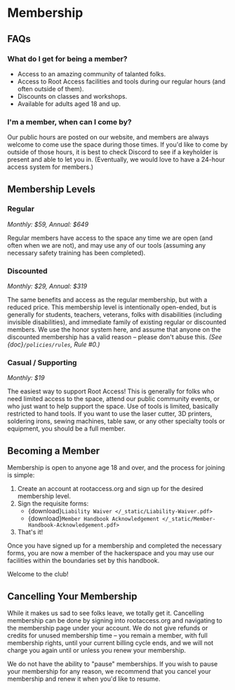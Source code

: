 # Membership

## FAQs

### What do I get for being a member?

* Access to an amazing community of talanted folks.
* Access to Root Access facilities and tools during our regular hours (and often outside of them).
* Discounts on classes and workshops.
* Available for adults aged 18 and up.

### I'm a member, when can I come by?

Our public hours are posted on our website, and members are always welcome to come use the space during those times. If you'd like to come by outside of those hours, it is best to check Discord to see if a keyholder is present and able to let you in. (Eventually, we would love to have a 24-hour access system for members.)

## Membership Levels

### Regular

_Monthly: $59, Annual: $649_

Regular members have access to the space any time we are open (and often when we are not), and may use any of our tools (assuming any necessary safety training has been completed).

### Discounted

_Monthly: $29, Annual: $319_

The same benefits and access as the regular membership, but with a reduced price. This membership level is intentionally open-ended, but is generally for students, teachers, veterans, folks with disabilities (including invisible disabilities), and immediate family of existing regular or discounted members. We use the honor system here, and assume that anyone on the discounted membership has a valid reason – please don't abuse this. _(See {doc}`/policies/rules`, Rule #0.)_

### Casual / Supporting

_Monthly: $19_

The easiest way to support Root Access! This is generally for folks who need limited access to the space, attend our public community events, or who just want to help support the space. Use of tools is limited, basically restricted to hand tools. If you want to use the laser cutter, 3D printers, soldering irons, sewing machines, table saw, or any other specialty tools or equipment, you should be a full member.

## Becoming a Member

Membership is open to anyone age 18 and over, and the process for joining is simple:

1. Create an account at rootaccess.org and sign up for the desired membership level.
2. Sign the requisite forms:
    * {download}`Liability Waiver </_static/Liability-Waiver.pdf>`
    * {download}`Member Handbook Acknowledgement </_static/Member-Handbook-Acknowledgement.pdf>`
3. That's it!

Once you have signed up for a membership and completed the necessary forms, you are now a member of the hackerspace and you may use our facilities within the boundaries set by this handbook.

Welcome to the club!

## Cancelling Your Membership

While it makes us sad to see folks leave, we totally get it. Cancelling membership can be done by signing into rootaccess.org and navigating to the membership page under your account. We do not give refunds or credits for unused membership time – you remain a member, with full membership rights, until your current billing cycle ends, and we will not charge you again until or unless you renew your membership.

We do not have the ability to "pause" memberships. If you wish to pause your membership for any reason, we recommend that you cancel your membership and renew it when you'd like to resume.
